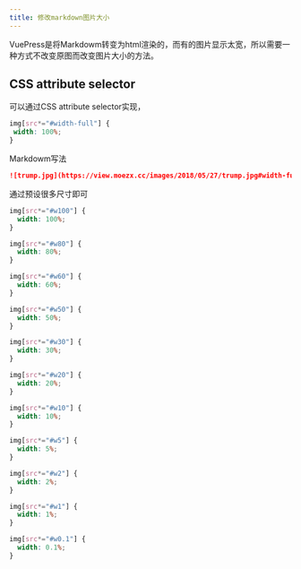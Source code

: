```yaml
---
title: 修改markdown图片大小
---
```


VuePress是将Markdowm转变为html渲染的，而有的图片显示太宽，所以需要一种方式不改变原图而改变图片大小的方法。

## CSS attribute selector

可以通过CSS attribute selector实现，

```css
img[src*="#width-full"] {
 width: 100%;
}
```

Markdowm写法

```markdown
![trump.jpg](https://view.moezx.cc/images/2018/05/27/trump.jpg#width-full)
```

通过预设很多尺寸即可

```css
img[src*="#w100"] {
  width: 100%;
}

img[src*="#w80"] {
  width: 80%;
}

img[src*="#w60"] {
  width: 60%;
}

img[src*="#w50"] {
  width: 50%;
}

img[src*="#w30"] {
  width: 30%;
}

img[src*="#w20"] {
  width: 20%;
}

img[src*="#w10"] {
  width: 10%;
}

img[src*="#w5"] {
  width: 5%;
}

img[src*="#w2"] {
  width: 2%;
}

img[src*="#w1"] {
  width: 1%;
}

img[src*="#w0.1"] {
  width: 0.1%;
}
```
